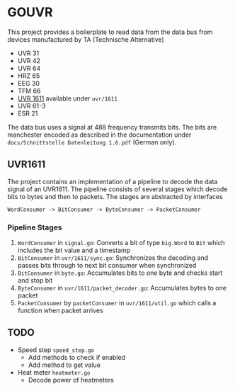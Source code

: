 # GOUVR

This project provides a boilerplate to read data from the data bus from devices manufactured by TA (Technische Alternative)

- UVR 31  
- UVR 42  
- UVR 64  
- HRZ 65  
- EEG 30  
- TFM 66  
- [UVR 1611][UVR1611-Website] available under `uvr/1611`
- UVR 61-3
- ESR 21

The data bus uses a signal at 488 frequency transmits bits. The bits are manchester encoded as described in the documentation under `docs/Schnittstelle Datenleitung 1.6.pdf` (German only).

## UVR1611

The project contains an implementation of a pipeline to decode the data signal of an UVR1611. The pipeline consists of several stages which decode bits to bytes and then to packets. The stages are abstracted by interfaces

    WordConsumer -> BitConsumer -> ByteConsumer -> PacketConsumer


### Pipeline Stages

1. `WordConsumer` in `signal.go`: Converts a bit of type `big.Word` to `Bit` which includes the bit value and a timestamp
2. `BitConsumer` in `uvr/1611/sync.go`: Synchronizes the decoding and passes bits through to next bit consumer when synchronized
3. `BitConsumer` in `byte.go`: Accumulates bits to one byte and checks start and stop bit
4. `ByteConsumer` in `uvr/1611/packet_decoder.go`: Accumulates bytes to one packet
5. `PacketConsumer` by `packetConsumer` in `uvr/1611/util.go` which calls a function when packet arrives

## TODO

- Speed step `speed_step.go`
	- Add methods to check if enabled
	- Add method to get value
- Heat meter `heatmeter.go`
	- Decode power of heatmeters

[UVR1611-Website]: http://www.ta.co.at/en/products/uvr1611/